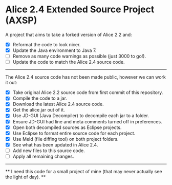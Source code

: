 # Alice 2.4 Extended Source Project (AXSP)
A project that aims to take a forked version of Alice 2.2 and:
- [x] Reformat the code to look nicer.
- [x] Update the Java environment to Java 7.
- [ ] Remove as many code warnings as possible (just 3000 to go!).
- [ ] Update the code to match the Alice 2.4 source code.

__________

The Alice 2.4 source code has not been made public, 
however we can work it out:
- [x] Take original Alice 2.2 source code from first commit of this repository.
- [x] Compile the code to a jar.
- [x] Download the latest Alice 2.4 source code.
- [x] Get the alice.jar out of it.
- [x] Use JD-GUI (Java Decompiler) to decompile each jar to a folder.
- [x] Ensure JD-GUI had line and meta comments turned off in preferences.
- [x] Open both decompiled sources as Eclipse projects.
- [x] Use Eclipse to format entire source code for each project.
- [x] Use Meld (file diffing tool) on both project folders.
- [x] See what has been updated in Alice 2.4.
- [ ] Add new files to this source code.
- [ ] Apply all remaining changes.

__________

** I need this code for a small project of mine (that may never actually see the light of day). **
